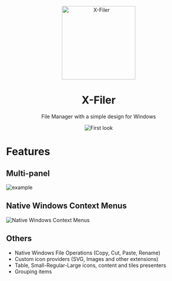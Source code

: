 <div align="center">
  <a href="https://github.com/egorozh/X-Filer">
    <img alt="X-Filer" width="200" heigth="200" src="https://github.com/egorozh/X-Filer/blob/main/icon.svg">
  </a>
  <h1>X-Filer</h1>
  <p>
    File Manager with a simple design for Windows
  </p> 
  
  <img alt="First look" src="https://github.com/egorozh/X-Filer/blob/main/img/first-look.png">
</div>

# Features

## Multi-panel
![example](https://github.com/egorozh/X-Filer/blob/main/img/multi-panelling.png "Multipanel")

## Native Windows Context Menus
![Native Windows Context Menus](https://github.com/egorozh/X-Filer/blob/main/img/native_cm.png "Native Windows Context Menus")

## Others
- Native Windows File Operations (Copy, Cut, Paste, Rename)
- Custom icon providers (SVG, Images and other extensions)
- Table, Small-Regular-Large icons, content and tiles presenters
- Grouping items
